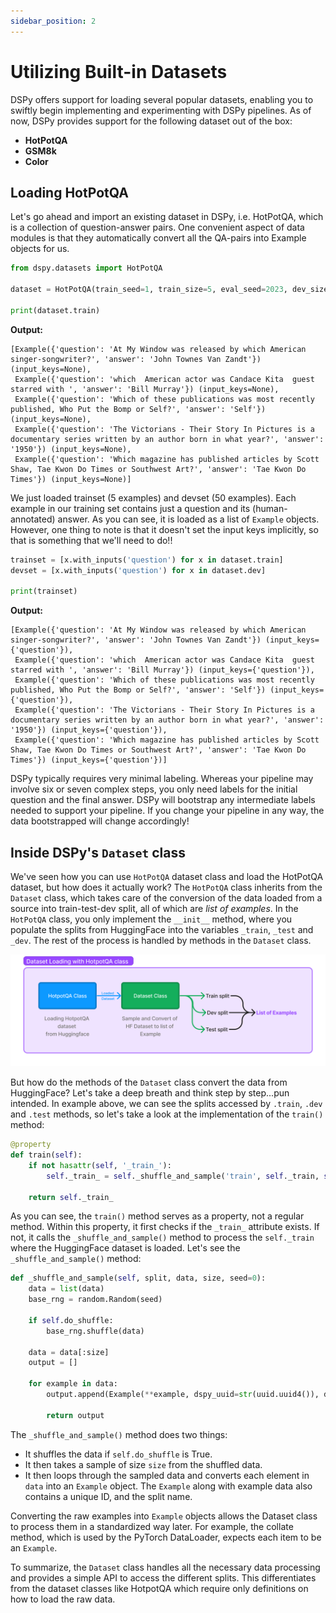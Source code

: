 ```yaml
---
sidebar_position: 2
---
```


# Utilizing Built-in Datasets

DSPy offers support for loading several popular datasets, enabling you to swiftly begin implementing and experimenting with DSPy pipelines. As of now, DSPy provides support for the following dataset out of the box:

* **HotPotQA**
* **GSM8k**
* **Color**


## Loading HotPotQA

Let's go ahead and import an existing dataset in DSPy, i.e. HotPotQA, which is a collection of question-answer pairs. One convenient aspect of data modules is that they automatically convert all the QA-pairs into Example objects for us.

```python
from dspy.datasets import HotPotQA

dataset = HotPotQA(train_seed=1, train_size=5, eval_seed=2023, dev_size=50, test_size=0)

print(dataset.train)
```
**Output:**
```text
[Example({'question': 'At My Window was released by which American singer-songwriter?', 'answer': 'John Townes Van Zandt'}) (input_keys=None),
 Example({'question': 'which  American actor was Candace Kita  guest starred with ', 'answer': 'Bill Murray'}) (input_keys=None),
 Example({'question': 'Which of these publications was most recently published, Who Put the Bomp or Self?', 'answer': 'Self'}) (input_keys=None),
 Example({'question': 'The Victorians - Their Story In Pictures is a documentary series written by an author born in what year?', 'answer': '1950'}) (input_keys=None),
 Example({'question': 'Which magazine has published articles by Scott Shaw, Tae Kwon Do Times or Southwest Art?', 'answer': 'Tae Kwon Do Times'}) (input_keys=None)]
```

We just loaded trainset (5 examples) and devset (50 examples). Each example in our training set contains just a question and its (human-annotated) answer. As you can see, it is loaded as a list of `Example` objects. However, one thing to note is that it doesn't set the input keys implicitly, so that is something that we'll need to do!!

```python
trainset = [x.with_inputs('question') for x in dataset.train]
devset = [x.with_inputs('question') for x in dataset.dev]

print(trainset)
```
**Output:**
```text
[Example({'question': 'At My Window was released by which American singer-songwriter?', 'answer': 'John Townes Van Zandt'}) (input_keys={'question'}),
 Example({'question': 'which  American actor was Candace Kita  guest starred with ', 'answer': 'Bill Murray'}) (input_keys={'question'}),
 Example({'question': 'Which of these publications was most recently published, Who Put the Bomp or Self?', 'answer': 'Self'}) (input_keys={'question'}),
 Example({'question': 'The Victorians - Their Story In Pictures is a documentary series written by an author born in what year?', 'answer': '1950'}) (input_keys={'question'}),
 Example({'question': 'Which magazine has published articles by Scott Shaw, Tae Kwon Do Times or Southwest Art?', 'answer': 'Tae Kwon Do Times'}) (input_keys={'question'})]
```

DSPy typically requires very minimal labeling. Whereas your pipeline may involve six or seven complex steps, you only need labels for the initial question and the final answer. DSPy will bootstrap any intermediate labels needed to support your pipeline. If you change your pipeline in any way, the data bootstrapped will change accordingly!


## Inside DSPy's `Dataset` class

We've seen how you can use `HotPotQA` dataset class and load the HotPotQA dataset, but how does it actually work? The `HotPotQA` class inherits from the `Dataset` class, which takes care of the conversion of the data loaded from a source into train-test-dev split, all of which are *list of examples*. In the `HotPotQA` class, you only implement the `__init__` method, where you populate the splits from HuggingFace into the variables `_train`, `_test` and `_dev`. The rest of the process is handled by methods in the `Dataset` class.

![Dataset Loading Process in HotPotQA Class](./img/data-loading.png)

But how do the methods of the `Dataset` class convert the data from HuggingFace? Let's take a deep breath and think step by step...pun intended. In example above, we can see the splits accessed by `.train`, `.dev` and `.test` methods, so let's take a look at the implementation of the `train()` method:

```python
@property
def train(self):
    if not hasattr(self, '_train_'):
        self._train_ = self._shuffle_and_sample('train', self._train, self.train_size, self.train_seed)

    return self._train_
```

As you can see, the `train()` method serves as a property, not a regular method. Within this property, it first checks if the `_train_` attribute exists. If not, it calls the `_shuffle_and_sample()` method to process the `self._train` where the HuggingFace dataset is loaded. Let's see the  `_shuffle_and_sample()` method:

```python
def _shuffle_and_sample(self, split, data, size, seed=0):
    data = list(data)
    base_rng = random.Random(seed)

    if self.do_shuffle:
        base_rng.shuffle(data)

    data = data[:size]
    output = []

    for example in data:
        output.append(Example(**example, dspy_uuid=str(uuid.uuid4()), dspy_split=split))
    
        return output
```

The `_shuffle_and_sample()` method does two things:

* It shuffles the data if `self.do_shuffle` is True.
* It then takes a sample of size `size` from the shuffled data.
* It then loops through the sampled data and converts each element in `data` into an `Example` object. The `Example` along with example data also contains a unique ID, and the split name.

Converting the raw examples into `Example` objects allows the Dataset class to process them in a standardized way later. For example, the collate method, which is used by the PyTorch DataLoader, expects each item to be an `Example`.

To summarize, the `Dataset` class handles all the necessary data processing and provides a simple API to access the different splits. This differentiates from the dataset classes like HotpotQA which require only definitions on how to load the raw data.
